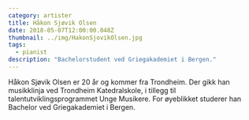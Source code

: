 ```yaml
---
category: artister
title: Håkon Sjøvik Olsen
date: 2018-05-07T12:00:00.048Z
thumbnail: ../img/HakonSjovikOlsen.jpg
tags:
  - pianist
description: "Bachelorstudent ved Griegakademiet i Bergen."
---
```

Håkon Sjøvik Olsen er 20 år og kommer fra Trondheim. Der gikk han musikklinja ved Trondheim Katedralskole, i tillegg til talentutviklingsprogrammet Unge Musikere. For øyeblikket studerer han Bachelor ved Griegakademiet i Bergen.
